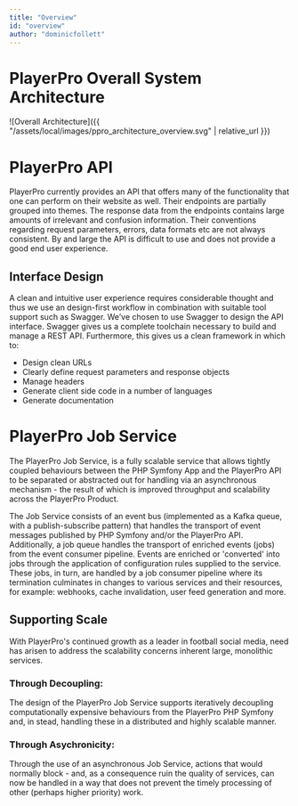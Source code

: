 ```yaml
---
title: "Overview"
id: "overview" 
author: "dominicfollett"
---
```


# PlayerPro Overall System Architecture

![Overall Architecture]({{ "/assets/local/images/ppro_architecture_overview.svg" | relative_url }})

# PlayerPro API

PlayerPro currently provides an API that offers many of the
functionality that one can perform on their website as well. Their
endpoints are partially grouped into themes. The response data from the
endpoints contains large amounts of irrelevant and confusion
information. Their conventions regarding request parameters, errors,
data formats etc are not always consistent. By and large the API is
difficult to use and does not provide a good end user experience.

## Interface Design

A clean and intuitive user experience requires considerable thought and
thus we use an design-first workflow in combination with suitable tool
support such as Swagger. We’ve chosen to use Swagger to design the API
interface. Swagger gives us a complete toolchain necessary to build and
manage a REST API. Furthermore, this gives us a clean framework in
which to:

* Design clean URLs
* Clearly define request parameters and response objects
* Manage headers
* Generate client side code in a number of languages
* Generate documentation


# PlayerPro Job Service

The PlayerPro Job Service, is a fully scalable service that allows
tightly coupled behaviours between the PHP Symfony App and the PlayerPro
API to be separated or abstracted out for handling via an asynchronous
mechanism - the result of which is improved throughput and scalability
across the PlayerPro Product.

The Job Service consists of an event bus (implemented as a Kafka queue, 
with a publish-subscribe pattern) that handles the transport of event
messages published by PHP Symfony and/or the PlayerPro API.
Additionally, a job queue handles the transport of enriched events 
(jobs) from the event consumer pipeline. Events are enriched or
'converted' into jobs through the application of configuration rules
supplied to the service. These jobs, in turn, are handled by a job
consumer pipeline where its termination culminates in changes to various
services and their resources, for example: webhooks, cache invalidation,
user feed generation and more.


## Supporting Scale

With PlayerPro's continued growth as a leader in football social media,
need has arisen to address the scalability concerns inherent large,
monolithic services.

### Through Decoupling:

The design of the PlayerPro Job Service supports iteratively decoupling
computationally expensive behaviours from the PlayerPro PHP Symfony and,
in stead, handling these in a distributed and highly scalable manner.


### Through Asychronicity:

Through the use of an asynchronous Job Service, actions that would
normally block - and, as a consequence ruin the quality of services, can
now be handled in a way that does not prevent the timely processing of
other (perhaps higher priority) work.

